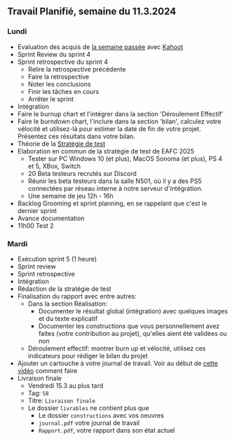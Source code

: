 ## Travail Planifié, semaine du 11.3.2024

### Lundi 

- Evaluation des acquis de [la semaine passée](2024-10.md) avec [Kahoot](https://create.kahoot.it/details/8a1a1f64-0773-4ddc-87c9-fde030e9719e)
- Sprint Review du sprint 4
- Sprint retrospective du sprint 4
  - Relire la retrospective précédente
  - Faire la retrospective
  - Noter les conclusions
  - Finir les tâches en cours
  - Arrêter le sprint
- Intégration
- Faire le burnup chart et l'intégrer dans la section 'Déroulement Effectif'
- Faire le burndown chart, l'inclure dans la section 'bilan', calculez votre vélocité et utilisez-là pour estimer la date de fin de votre projet. Présentez ces résultats dans votre bilan.
- Théorie de la [Stratégie de test](../Supports/Stratégie%20de%20test.pdf)
- Elaboration en commun de la stratégie de test de EAFC 2025
  - Tester sur PC Windows 10 (et plus), MacOS Sonoma (et plus), PS 4 et 5, XBox, Switch
  - 20 Beta testeurs recrutés sur Discord
  - Réunir les beta testeurs dans la salle N501, où il y a des PS5 connectées par réseau interne à notre serveur d'intégration.
  - Une semaine de jeu 12h - 16h
- Backlog Grooming et sprint planning, en se rappelant que c'est le dernier sprint
- Avance documentation
- 11h00 Test 2

### Mardi 

- Exécution sprint 5 (1 heure)
- Sprint review
- Sprint retrospective
- Intégration
- Rédaction de la stratégie de test
- Finalisation du rapport avec entre autres:
  - Dans la section Réalisation:
    - Documenter le résultat global (intégration) avec quelques images et du texte explicatif
    - Documenter les constructions que vous personnellement avez faites (votre contribution au projet), qu'elles aient été validées ou non
  - Déroulement effectif: montrer burn up et vélocité, utilisez ces indicateurs pour rédiger le bilan du projet
- Ajouter un cartouche à votre journal de travail. Voir au début de [cette vidéo](https://www.youtube.com/watch?v=SC2YaO0yIns&list=PLPqQ2GoCIdKTkkVySoa2dNeogaW6D9lmR&index=2) comment faire
- Livraison finale
  - Vendredi 15.3 au plus tard
  - Tag: `S8`
  - Titre: `Livraison finale` 
  - Le dossier `livrables` ne contient plus que
    - Le dossier `constructions` avec vos oeuvres
    - `journal.pdf` votre journal de travail
    - `Rapport.pdf`, votre rapport dans son état actuel
